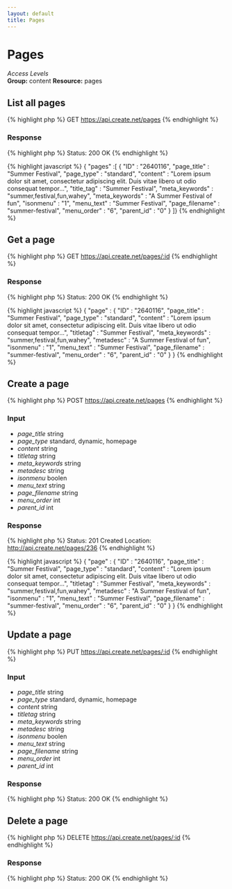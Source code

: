 ```yaml
---
layout: default
title: Pages
---
```


Pages
=============

*Access Levels*    
__Group:__ content
__Resource:__ pages

List all pages
-------------------

{% highlight php %}
GET 	https://api.create.net/pages
{% endhighlight %}

### Response

{% highlight php %}
Status: 200 OK
{% endhighlight %}

{% highlight javascript %}
{ "pages" :[ 
	{
		"ID" : "2640116",
		"page_title" : "Summer Festival",
		"page_type" : "standard",
		"content" : "Lorem ipsum dolor sit amet, consectetur adipiscing elit. Duis vitae libero ut odio consequat tempor...",
		"title_tag" : "Summer Festival",
		"meta_keywords" : "summer,festival,fun,wahey",
		"meta_keywords" : "A Summer Festival of fun",
		"isonmenu" : "1",
		"menu_text" : "Summer Festival",
		"page_filename" : "summer-festival",
		"menu_order" : "6",
		"parent_id" : "0"
	}
]}
{% endhighlight %}

Get a page
----------

{% highlight php %}
GET 	https://api.create.net/pages/:id
{% endhighlight %}

### Response

{% highlight php %}
Status: 200 OK
{% endhighlight %}

{% highlight javascript %}
{ "page" : 
	{
		"ID" : "2640116",
		"page_title" : "Summer Festival",
		"page_type" : "standard",
		"content" : "Lorem ipsum dolor sit amet, consectetur adipiscing elit. Duis vitae libero ut odio consequat tempor...",
		"titletag" : "Summer Festival",
		"meta_keywords" : "summer,festival,fun,wahey",
		"metadesc" : "A Summer Festival of fun",
		"isonmenu" : "1",
		"menu_text" : "Summer Festival",
		"page_filename" : "summer-festival",
		"menu_order" : "6",
		"parent_id" : "0"
	}
}
{% endhighlight %}

Create a page
-------------

{% highlight php %}
POST 	https://api.create.net/pages
{% endhighlight %}

### Input

* *page_title* string
* *page_type* standard, dynamic, homepage
* *content* string
* *titletag* string
* *meta_keywords* string
* *metadesc* string
* *isonmenu* boolen
* *menu_text* string
* *page_filename* string
* *menu_order* int
* *parent_id* int

### Response

{% highlight php %}
Status: 201 Created
Location: http://api.create.net/pages/236
{% endhighlight %}

{% highlight javascript %}
{ "page" : 
	{
		"ID" : "2640116",
		"page_title" : "Summer Festival",
		"page_type" : "standard",
		"content" : "Lorem ipsum dolor sit amet, consectetur adipiscing elit. Duis vitae libero ut odio consequat tempor...",
		"titletag" : "Summer Festival",
		"meta_keywords" : "summer,festival,fun,wahey",
		"metadesc" : "A Summer Festival of fun",
		"isonmenu" : "1",
		"menu_text" : "Summer Festival",
		"page_filename" : "summer-festival",
		"menu_order" : "6",
		"parent_id" : "0"
	}
}
{% endhighlight %}

Update a page
-------------

{% highlight php %}
PUT 	https://api.create.net/pages/:id
{% endhighlight %}

### Input

* *page_title* string
* *page_type* standard, dynamic, homepage
* *content* string
* *titletag* string
* *meta_keywords* string
* *metadesc* string
* *isonmenu* boolen
* *menu_text* string
* *page_filename* string
* *menu_order* int
* *parent_id* int

### Response

{% highlight php %}
Status: 200 OK
{% endhighlight %}

Delete a page
-------------

{% highlight php %}
DELETE 	https://api.create.net/pages/:id
{% endhighlight %}

### Response

{% highlight php %}
Status: 200 OK
{% endhighlight %}